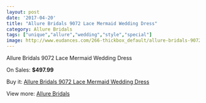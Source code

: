 ```yaml
---
layout: post
date: '2017-04-20'
title: "Allure Bridals 9072 Lace Mermaid Wedding Dress"
category: Allure Bridals
tags: ["unique","allure","wedding","style","special"]
image: http://www.eudances.com/266-thickbox_default/allure-bridals-9072-lace-mermaid-wedding-dress.jpg
---
```

Allure Bridals 9072 Lace Mermaid Wedding Dress

On Sales: **$497.99**
<a href="https://www.eudances.com/en/allure-bridals/82-allure-bridals-9072-lace-mermaid-wedding-dress.html"><amp-img layout="responsive" width="600" height="600" src="//www.eudances.com/266-thickbox_default/allure-bridals-9072-lace-mermaid-wedding-dress.jpg" alt="Allure Bridals 9072 Lace Mermaid Wedding Dress 0" /></a>
<a href="https://www.eudances.com/en/allure-bridals/82-allure-bridals-9072-lace-mermaid-wedding-dress.html"><amp-img layout="responsive" width="600" height="600" src="//www.eudances.com/267-thickbox_default/allure-bridals-9072-lace-mermaid-wedding-dress.jpg" alt="Allure Bridals 9072 Lace Mermaid Wedding Dress 1" /></a>

Buy it: [Allure Bridals 9072 Lace Mermaid Wedding Dress](https://www.eudances.com/en/allure-bridals/82-allure-bridals-9072-lace-mermaid-wedding-dress.html "Allure Bridals 9072 Lace Mermaid Wedding Dress")

View more: [Allure Bridals](https://www.eudances.com/en/2-allure-bridals "Allure Bridals")